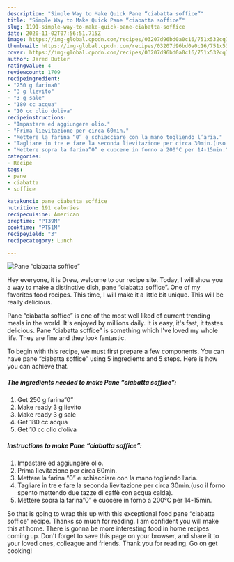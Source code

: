 ```yaml
---
description: "Simple Way to Make Quick Pane “ciabatta soffice”"
title: "Simple Way to Make Quick Pane “ciabatta soffice”"
slug: 1191-simple-way-to-make-quick-pane-ciabatta-soffice
date: 2020-11-02T07:56:51.715Z
image: https://img-global.cpcdn.com/recipes/03207d96bd0a0c16/751x532cq70/pane-ciabatta-soffice-recipe-main-photo.jpg
thumbnail: https://img-global.cpcdn.com/recipes/03207d96bd0a0c16/751x532cq70/pane-ciabatta-soffice-recipe-main-photo.jpg
cover: https://img-global.cpcdn.com/recipes/03207d96bd0a0c16/751x532cq70/pane-ciabatta-soffice-recipe-main-photo.jpg
author: Jared Butler
ratingvalue: 4
reviewcount: 1709
recipeingredient:
- "250 g farina0"
- "3 g lievito"
- "3 g sale"
- "180 cc acqua"
- "10 cc olio doliva"
recipeinstructions:
- "Impastare ed aggiungere olio."
- "Prima lievitazione per circa 60min."
- "Mettere la farina “0” e schiacciare con la mano togliendo l’aria."
- "Tagliare in tre e fare la seconda lievitazione per circa 30min.(uso il forno spento mettendo due tazze di caffè con acqua calda)."
- "Mettere sopra la farina”0” e cuocere in forno a 200°C per 14-15min."
categories:
- Recipe
tags:
- pane
- ciabatta
- soffice

katakunci: pane ciabatta soffice 
nutrition: 191 calories
recipecuisine: American
preptime: "PT39M"
cooktime: "PT51M"
recipeyield: "3"
recipecategory: Lunch

---
```



![Pane “ciabatta soffice”](https://img-global.cpcdn.com/recipes/03207d96bd0a0c16/751x532cq70/pane-ciabatta-soffice-recipe-main-photo.jpg)

Hey everyone, it is Drew, welcome to our recipe site. Today, I will show you a way to make a distinctive dish, pane “ciabatta soffice”. One of my favorites food recipes. This time, I will make it a little bit unique. This will be really delicious.



Pane “ciabatta soffice” is one of the most well liked of current trending meals in the world. It's enjoyed by millions daily. It is easy, it's fast, it tastes delicious. Pane “ciabatta soffice” is something which I've loved my whole life. They are fine and they look fantastic.


To begin with this recipe, we must first prepare a few components. You can have pane “ciabatta soffice” using 5 ingredients and 5 steps. Here is how you can achieve that.

<!--inarticleads1-->

##### The ingredients needed to make Pane “ciabatta soffice”:

1. Get 250 g farina”0”
1. Make ready 3 g lievito
1. Make ready 3 g sale
1. Get 180 cc acqua
1. Get 10 cc olio d’oliva




<!--inarticleads2-->

##### Instructions to make Pane “ciabatta soffice”:

1. Impastare ed aggiungere olio.
1. Prima lievitazione per circa 60min.
1. Mettere la farina “0” e schiacciare con la mano togliendo l’aria.
1. Tagliare in tre e fare la seconda lievitazione per circa 30min.(uso il forno spento mettendo due tazze di caffè con acqua calda).
1. Mettere sopra la farina”0” e cuocere in forno a 200°C per 14-15min.




So that is going to wrap this up with this exceptional food pane “ciabatta soffice” recipe. Thanks so much for reading. I am confident you will make this at home. There is gonna be more interesting food in home recipes coming up. Don't forget to save this page on your browser, and share it to your loved ones, colleague and friends. Thank you for reading. Go on get cooking!
